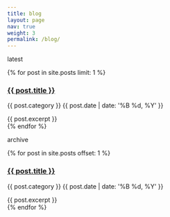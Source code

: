 ```yaml
---
title: blog
layout: page
nav: true
weight: 3
permalink: /blog/
---
```


<div class="blog">
<p class="post-chapeau">latest</p>
{% for post in site.posts limit: 1 %}
    <div class="blog-post">
    <a href="{{ post.url }}">
        <h3>{{ post.title }}</h3>
    </a>
    <p class="summary">
        {{ post.category }}
        <span class="date">
        {{ post.date | date: '%B %d, %Y' }}
        </span>
    </p>
    {{ post.excerpt }}
    </div>
{% endfor %}
</div>

<p class="post-chapeau">archive</p>
<div class="blog">
{% for post in site.posts offset: 1  %}
    <div class="blog-post">
    <a href="{{ post.url }}">
        <h3>{{ post.title }}</h3>
    </a>
    <p class="summary">
        {{ post.category }}
        <span class="date">
        {{ post.date | date: '%B %d, %Y' }}
        </span>
    </p>
    {{ post.excerpt }}
    </div>
{% endfor %}
</div>

